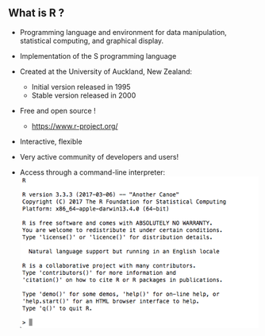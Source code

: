 <h2>What is R ?</h2>

* Programming language and environment for data manipulation, statistical computing, and graphical display.

* Implementation of the S programming language

* Created at the University of Auckland, New Zealand:
	+ Initial version released in 1995
	+ Stable version released in 2000
* Free and open source !
	+ https://www.r-project.org/

* Interactive, flexible

* Very active community of developers and users!

* Access through a command-line interpreter:
![](rterminal.png "R command line")

<h2></h2>
<h2></h2>
<h2></h2>
<h2></h2>
<h2></h2>

